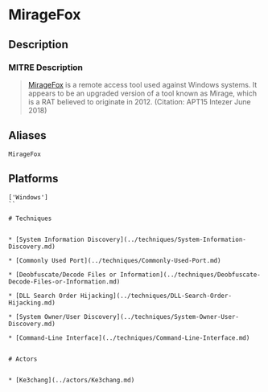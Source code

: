 
# MirageFox

## Description

### MITRE Description

> [MirageFox](https://attack.mitre.org/software/S0280) is a remote access tool used against Windows systems. It appears to be an upgraded version of a tool known as Mirage, which is a RAT believed to originate in 2012. (Citation: APT15 Intezer June 2018)

## Aliases

```
MirageFox
```

## Platforms

```
['Windows']
``

# Techniques


* [System Information Discovery](../techniques/System-Information-Discovery.md)

* [Commonly Used Port](../techniques/Commonly-Used-Port.md)
    
* [Deobfuscate/Decode Files or Information](../techniques/Deobfuscate-Decode-Files-or-Information.md)
    
* [DLL Search Order Hijacking](../techniques/DLL-Search-Order-Hijacking.md)
    
* [System Owner/User Discovery](../techniques/System-Owner-User-Discovery.md)
    
* [Command-Line Interface](../techniques/Command-Line-Interface.md)
    

# Actors


* [Ke3chang](../actors/Ke3chang.md)

